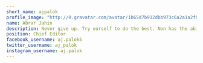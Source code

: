 ```yaml
---
short_name: ajpalok
profile_image: "http://0.gravatar.com/avatar/1b65d7b912dbb973c6a2a1a2f0a645ae"
name: Abrar Jahin
description: Never give up. Try ourself to do the best. Non has the ability to do a work for you.. you have to do that by yourself.. YOU ARE THE BEST GUIDE OF YOURSELF..
position: Chief Editor
facebook_username: aj.palok5
twitter_username: aj_palok
instagram_username: aj.palok
---
```

